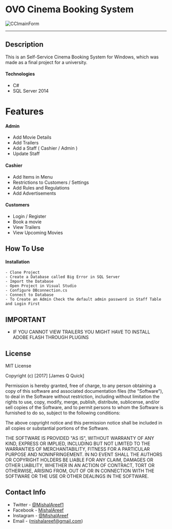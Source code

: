 # OVO Cinema Booking System
![CCImainForm](https://user-images.githubusercontent.com/53239920/83960268-7d21ba80-a8b9-11ea-9c08-df4968ec2542.JPG)



---


## Description

This is an Self-Service Cinema Booking System for Windows, which was made as a final project for a university. 

#### Technologies

- C#
- SQL Server 2014

# Features

#### Admin
- Add Movie Details
- Add Trailers
- Add a Staff ( Cashier / Admin )
- Update Staff

#### Cashier
- Add Items in Menu
- Restrictions to Customers / Settings
- Add Rules and Regulations
- Add Advertisements

#### Customers 
- Login / Register
- Book a movie
- View Trailers
- View Upcoming Movies

## How To Use

#### Installation

    - Clone Project
    - Create a Database called Big Error in SQL Server
    - Import the Database
    - Open Project in Visual Studio
    - Configure DBconnection.cs
    - Connect to Database
    - To Create an Admin Check the default admin password in Staff Table and Login First
    
 ## IMPORTANT
 * IF YOU CANNOT VIEW TRAILERS YOU MIGHT HAVE TO INSTALL ADOBE FLASH THROUGH PLUGINS
 


## License

MIT License

Copyright (c) [2017] [James Q Quick]

Permission is hereby granted, free of charge, to any person obtaining a copy
of this software and associated documentation files (the "Software"), to deal
in the Software without restriction, including without limitation the rights
to use, copy, modify, merge, publish, distribute, sublicense, and/or sell
copies of the Software, and to permit persons to whom the Software is
furnished to do so, subject to the following conditions:

The above copyright notice and this permission notice shall be included in all
copies or substantial portions of the Software.

THE SOFTWARE IS PROVIDED "AS IS", WITHOUT WARRANTY OF ANY KIND, EXPRESS OR
IMPLIED, INCLUDING BUT NOT LIMITED TO THE WARRANTIES OF MERCHANTABILITY,
FITNESS FOR A PARTICULAR PURPOSE AND NONINFRINGEMENT. IN NO EVENT SHALL THE
AUTHORS OR COPYRIGHT HOLDERS BE LIABLE FOR ANY CLAIM, DAMAGES OR OTHER
LIABILITY, WHETHER IN AN ACTION OF CONTRACT, TORT OR OTHERWISE, ARISING FROM,
OUT OF OR IN CONNECTION WITH THE SOFTWARE OR THE USE OR OTHER DEALINGS IN THE
SOFTWARE.

## Contact Info

- Twitter - [@MishalAreef1](https://twitter.com/MishalAreef1)
- Facebook - [MishalAreef](https://www.facebook.com/AlexiMish)
- Instagram - [@MishalAreef](https://www.instagram.com/mishal.areef)
- Email - (mishalareef@gmail.com)


